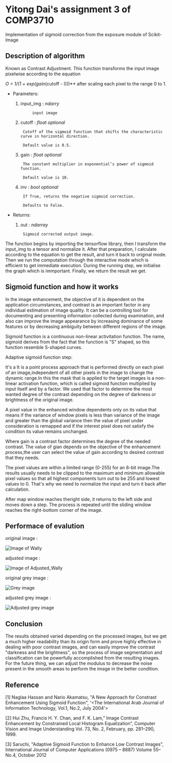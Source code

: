 # Yitong Dai's assignment 3 of COMP3710
Implementation of sigmoid correction from the exposure module of Scikit-Image

## Description of algorithm
Known as Contrast Adjustment. This function transforms the input image pixelwise according to the equation 

**O = 1/(1 + exp*(gain*(cutoff - I)))** after scaling each pixel to the range 0 to 1.
  
- Parameters:
	1. input_img : _ndarry_  
	
				input image
				
	2. cutoff : _float optional_ 
	
			Cutoff of the sigmoid function that shifts the characteristic curve in horizontal direction.
			
			Default value is 0.5.
			
	3. gain : _float optional_
	
			The constant multiplier in exponential’s power of sigmoid function.
			
			Default value is 10.
			
	4. inv : _bool optional_
	
			If True, returns the negative sigmoid correction. 
			
			Defaults to False.
			
- Returns:

	1. out : _ndarray_
	
			Sigmoid corrected output image.
		
The function begins by importing the tensorflow library, then I transform the input_img to a tensor and normalize it.
After that preparation, I calculate according to the equation to get the result, and turn it back to original mode. Then we 
run the computation through the interactive mode which is efficient to get immediate execution. During the running step, we 
initialise the graph which is immportant. Finally, we return the result we get.

## Sigmoid function and how it works
In the image enhancement, the objective of it is dependent on the application circumstances, and contrast is an important factor in any individual
estimation of image quality. It can be a controlling tool for documenting and presenting information collected during examination, and also can improve
the image appearance by increasing dominance of some features or by decreasing ambiguity between different regions of the image.


Sigmoid function is a continuous non-linear activitation function. The name, sigmoid derives from the fact that the function is "S" shaped, so this 
function resemble S-shaped curves.


Adaptive sigmoid function step:

It's a It is a point process approach that is performed directly on each pixel of an image,independent of all other pixels in the image to
change the dynamic range.In this the mask that is applied to the target images is a non-linear activation function, which is called sigmoid 
function multiplied by input itself and by a factor. We used that factor to determine the most wanted degree of the contrast depending on the 
degree of darkness or brightness of the original image.

A pixel value in the enhanced window dependents only on its value that means if the variance of window pixels is less than variance of the 
image and greater than the global variance then the value of pixel under consideration is remapped and if the interest pixel does not satisfy 
the condition its value remains unchanged.

Where gain is a contrast factor determines the degree of the needed contrast. The value of gian depends on the objective of the enhancement 
process,the user can select the value of gain according to desired contrast that they needs.
		
The pixel values are within a limited range (0-255) for an 8-bit image.The results usually needs to be clipped to the maximum and minimum
allowable pixel values so that all highest components turn out to be 255 and lowest values to 0. That's why we need to normalize the input and turn
it back after calculation.

After map window reaches theright side, it returns to the left side and moves down a step. The process is repeated until the sliding window 
reaches the right-bottom corner of the image.
	
## Performace of evalution
original image :

![Image of Wally](https://github.com/Lynn-Dai/PatternFlow/blob/master/image/sigmoid/Wally.jpg)

adjusted image :

![Image of Adjusted_Wally](https://github.com/Lynn-Dai/PatternFlow/blob/master/image/sigmoid/adjust_wally.jpg)

original grey image :

![Grey image](https://github.com/Lynn-Dai/PatternFlow/blob/master/image/sigmoid/dark_origin.jpg)

adjusted grey image :

![Adjusted grey image](https://github.com/Lynn-Dai/PatternFlow/blob/master/image/sigmoid/adjust_dark.png)


## Conclusion

The results obtained varied depending on the processed images, but we get a much higher readability than its origin form and prove highly effective
in dealing with poor contrast images, and can easily improve the contrast "darkness and the brightness", so the process of image segmentation and
classification can be powerfully accomplished from the resulting images. For the future thing, we can adjust the modulus to decrease the noise present 
in the smooth areas to perform the image in the better condition.
	
## Reference

[1] Naglaa Hassan and Nario Akamatsu, "A New Approach for Constrast Enhancement Using Sigmoid Function", '<The International Arab Journal of Information
Technology, Vol.1, No.2, July 2004'>

[2] Hui Zhu, Francis H. Y. Chan, and F. K. Lam,” Image Contrast Enhancement by Constrained Local Histogram Equalization”, Computer Vision and Image 
Understanding Vol. 73, No. 2, February, pp. 281–290, 1999.

[3] Saruchi, "Adaptive Sigmoid Function to Enhance Low Contrast Images", International Journal of Computer Applications (0975 – 8887) Volume 55– No.4, 
October 2012

